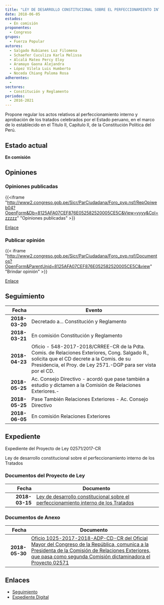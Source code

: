 ```yaml
---
title: "LEY DE DESARROLLO CONSTITUCIONAL SOBRE EL PERFECCIONAMIENTO INTERNO DE LOS TRATADOS"
date: 2018-06-05
estados: 
  - En comisión
proponentes: 
  - Congreso
grupos: 
  - Fuerza Popular
autores: 
  - Salgado Rubianes Luz Filomena
  - Schaefer Cuculiza Karla Melissa
  - Alcalá Mateo Percy Eloy
  - Aramayo Gaona Alejandra
  - López Vilela Luis Humberto
  - Noceda Chiang Paloma Rosa
adherentes: 
  - 
sectores: 
  - Constitución y Reglamento
periodos: 
  - 2016-2021
---
```


Propone regular los actos relativos al perfeccionamiento interno y aprobación de los tratados celebrados por el Estado peruano, en el marco de lo establecido en el Titulo II, Capítulo II, de la Constitución Politica del Perú.


## Estado actual

**En comisión**

## Opiniones

### Opiniones publicadas

{{<iframe "http://www2.congreso.gob.pe/Sicr/ParCiudadana/Foro_pvp.nsf/RepOpiweb04?OpenForm&Db=8125AFA07CEF876E052582520005CE5C&View=yyyy&Col=zzzzz" "Opiniones publicadas" >}}

[Enlace](http://www2.congreso.gob.pe/Sicr/ParCiudadana/Foro_pvp.nsf/RepOpiweb04?OpenForm&Db=8125AFA07CEF876E052582520005CE5C&View=yyyy&Col=zzzzz)
### Publicar opinión

{{< iframe "http://www2.congreso.gob.pe/Sicr/ParCiudadana/Foro_pvp.nsf/Documentos?OpenForm&ParentUnid=8125AFA07CEF876E052582520005CE5C&view" "Brindar opinión" >}}

[Enlace](http://www2.congreso.gob.pe/Sicr/ParCiudadana/Foro_pvp.nsf/Documentos?OpenForm&ParentUnid=8125AFA07CEF876E052582520005CE5C&view)

## Seguimiento

| Fecha | Evento |
|------:|--------|
| **2018-03-20** | Decretado a... Constitución y Reglamento|
| **2018-03-21** | En comisión Constitución y Reglamento|
| **2018-04-23** | Oficio - 548-2017-2018/CRREE-CR de la Pdta. Comis. de Relaciones Exteriores, Cong. Salgado R., solicita que el CD decrete a la Comis. de su Presidencia, el Proy. de Ley 2571.-DGP para ser vista por el CD.|
| **2018-05-25** | Ac. Consejo Directivo - acordó que pase también a estudio y dictamen a la Comisión de Relaciones Exteriores.-|
| **2018-05-25** | Pase También Relaciones Exteriores - Ac. Consejo Directivo|
| **2018-06-05** | En comisión Relaciones Exteriores|


## Expediente

Expediente del Proyecto de Ley 02571/2017-CR

Ley de desarrollo constitucional sobre el perfeccionamiento interno de los Tratados


### Documentos del Proyecto de Ley

| Fecha | Documento |
|------:|--------|
| **2018-03-15** | [Ley de desarrollo constitucional sobre el perfeccionamiento interno de los Tratados](http://www.leyes.congreso.gob.pe/Documentos/2016_2021/Proyectos_de_Ley_y_de_Resoluciones_Legislativas/PL0257120180315.pdf) |

### Documentos de Anexo

| Fecha | Documento |
|------:|--------|
| **2018-05-30** | [Oficio 1025-2017-2018-ADP-CD-CR del Oficial Mayor del Congreso de la República, comunica a la Presidenta de la Comisión de Relaciones Exteriores, que pasa como segunda Comisión dictaminadora el Proyecto 02571](http://www.leyes.congreso.gob.pe/Documentos/2016_2021/Oficios/Oficialia_Mayor/OFICIO-1025-2017-2018-ADP-CD-CR.pdf) |

## Enlaces 

- [Seguimiento](http://www2.congreso.gob.pe/Sicr/TraDocEstProc/CLProLey2016.nsf/f7fff46988ca05b1052578e100829cc7/32b3c93f33883cea05258251007c9af8?OpenDocument)
- [Expediente Digital](http://www2.congreso.gob.pe/Sicr/TraDocEstProc/CLProLey2016.nsf/f7fff46988ca05b1052578e100829cc7/32b3c93f33883cea05258251007c9af8?OpenDocument&Click=05257FB7005EB655.eb71d0cf91d8294e05256cdf006b5706/$Body/0.1C6C)
